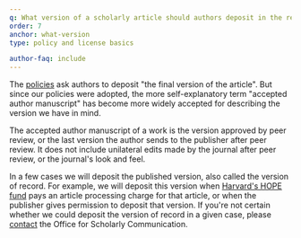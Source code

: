 ```yaml
---
q: What version of a scholarly article should authors deposit in the repository?
order: 7
anchor: what-version
type: policy and license basics

author-faq: include
---
```

The [policies](https://osc.hul.harvard.edu/policies/) ask authors to deposit "the final version of the article". But since our policies were adopted, the more self-explanatory term "accepted author manuscript" has become more widely accepted for describing the version we have in mind.

The accepted author manuscript of a work is the version approved by peer review, or the last version the author sends to the publisher after peer review. It does not include unilateral edits made by the journal after peer review, or the journal's look and feel.

In a few cases we will deposit the published version, also called the version of record. For example, we will deposit this version when [Harvard's HOPE fund](https://osc.hul.harvard.edu/programs/hope/) pays an article processing charge for that article, or when the publisher gives permission to deposit that version. If you're not certain whether we could deposit the version of record in a given case, please [contact](mailto:osc@harvard.edu) the Office for Scholarly Communication.
